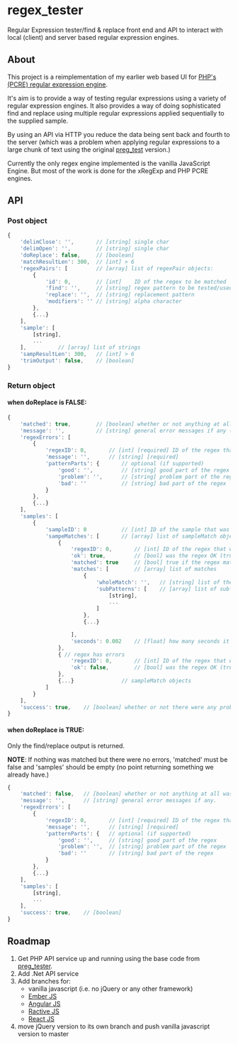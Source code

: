 # regex_tester
Regular Expression tester/find &amp; replace front end and API to interact with local (client) and server based regular expression engines.

## About
This project is a reimplementation of my earlier web based UI for [PHP's (PCRE) regular expression engine](https://github.com/evanwills/preg_test).

It's aim is to provide a way of testing regular expressions using a variety of regular expression engines. It also provides a way of doing sophisticated find and replace using multiple regular expressions applied sequentially to the supplied sample.

By using an API via HTTP you reduce the data being sent back and fourth to the server (which was a problem when applying regular expressions to a large chunk of text using the original [preg_test](https://github.com/evanwills/preg_test) version.)

Currently the only regex engine implemented is the vanilla JavaScript Engine. But most of the work is done for the xRegExp and PHP PCRE engines.

## API
### Post object
``` javascript
{
	'delimClose': '',		// [string] single char
	'delimOpen': '',		// [string] single char
	'doReplace': false,		// [boolean]
	'matchResultLen': 300,	// [int] > 6
	'regexPairs': [			// [array] list of regexPair objects:
		{
			'id': 0,		// [int]	ID of the regex to be matched
			'find': '',		// [string]	regex pattern to be tested/used
			'replace': '',	// [string]	replacement pattern
			'modifiers': '' // [string]	alpha character
		},
		{...}
	],
	'sample': [
		[string],
		...
	],			// [array] list of strings
	'sampResultLen': 300,	// [int] > 6
	'trimOutput': false,	// [boolean]
}
```

### Return object
#### when doReplace is FALSE:
``` javascript
{
	'matched': true,		// [boolean] whether or not anything at all was matched
	'message': '',			// [string] general error messages if any (e.g. "server error", "page not found")
	'regexErrors': [
		{
			'regexID': 0,		// [int] [required] ID of the regex that had a problem
			'message': '',		// [string] [required]
			'patternParts': {		// optional (if supported)
				'good': '',			// [string] good part of the regex
				'problem': '',		// [string] problem part of the regex
				'bad': ''			// [string] bad part of the regex
			}
		},
		{...}
	],
	'samples': [
		{
			'sampleID': 0			// [int] ID of the sample that was matched
			'sampeMatches': [		// [array] list of sampleMatch objects
				{
					'regexID': 0,		// [int] ID of the regex that was matched
					'ok': true,			// [bool] was the regex OK (true if there were no errors)
					'matched': true		// [bool] true if the regex matched anything at all
					'matches': [		// [array] list of matches
						{
							'wholeMatch': '',	// [string] list of the whole match
							'subPatterns': [	// [array] list of sub-parts of the match
								[string],
								...
							]
						},
						{...}

					],
					'seconds': 0.002	// [float] how many seconds it took to apply the regex to the sample
				},
				{ // regex has errors
					'regexID': 0,		// [int] ID of the regex that was matched
					'ok': false,		// [bool] was the regex OK (true if there were no errors)
				},
				{...}				// sampleMatch objects
			]
		}
	],
	'success': true,	// [boolean] whether or not there were any problems
}
```

#### when doReplace is TRUE:

Only the find/replace output is returned.

__NOTE__: If nothing was matched but there were no errors, 'matched' must be false and 'samples' should be empty (no point returning something we already have.)

``` javascript
{
	'matched': false,	// [boolean] whether or not anything at all was matched
	'message': '',		// [string] general error messages if any.
	'regexErrors': [
		{
			'regexID': 0,		// [int] [required] ID of the regex that had a problem
			'message': '',		// [string] [required]
			'patternParts': {	// optional (if supported)
				'good': '',		// [string] good part of the regex
				'problem': '',	// [string] problem part of the regex
				'bad': ''		// [string] bad part of the regex
			}
		},
		{...}
	],
	'samples': [
		[string],
		...
	],
	'success': true,	// [boolean]
}
```

## Roadmap
1.	Get PHP API service up and running using the base code from [preg_tester](https://github.com/evanwills/preg_test).
3.	Add .Net API service
3.	Add branches for:
	*	vanilla javascript (i.e. no jQuery or any other framework)
	*	[Ember JS](https://emberjs.com/)
	*	[Angular JS](https:angularjs.org/)
	*	[Ractive JS](http://ractivejs.org/)
	*	[React JS](https://facebook.github.io/react)
4.	move jQuery version to its own branch and push vanilla javascript version to master